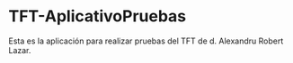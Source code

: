 # TFT-AplicativoPruebas

Esta es la aplicación para realizar pruebas del TFT de d. Alexandru Robert Lazar.
